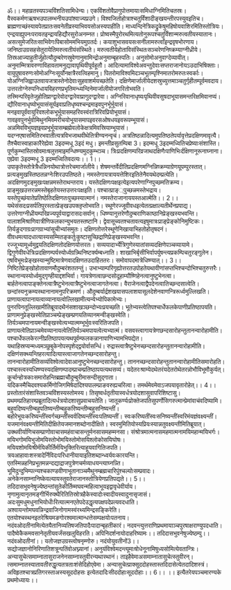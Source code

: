 

  
ॐ।। महाव्रतस्यपञ्चविंशतिसामिधेन्यः। एकविंशतोवैप्रागुपोत्तमायाःसमिधाग्निमितिचतस्रः। वैस्वकर्मणऋषभउपालम्भनीयउपांश्वाज्यप्रउगे। विश्वजितोहोत्राश्चतुर्विंशादीङ्खयन्तीरपस्युवइतिच। ब्राह्मणाच्छंस्यावपेतप्रातःसवनेतीव्रस्याभिवयसोअस्यपाहीति। माध्यन्दिनेत्रिकद्रुकेषुमहिषोयवाशिरमितिस्तोत्रियः। एन्द्रयाह्युपनःपरावतइन्द्रायहिद्यौरसुरोअनम्नत। प्रोष्वस्मैपुरोरथमित्यतोनुरूपश्चतुर्विंशान्मरुत्वतीयस्यातानः। असत्सुमेजरितःसाभिवेगःपिबासोममभियमुग्रतर्दः। कयाशुभासवयसःसनीलामरुत्वाँइन्द्रवृषभोरणाय। जनिष्ठाउग्रसहसेतुरायेतिमरुत्वतीयंसंस्थिते। मरुत्वतीयेहोताविसंस्थितःसञ्चरेणनिष्क्रम्याग्नीध्रीये। तिस्रआज्याहुतीर्जुहोत्यौदुम्बरेणस्रुवेणानुमामिन्द्रोअनुमाम्बृहस्पतिः। अनुसोमोअनुवाग्देव्यावीत्। अनुमाम्मित्रावरुणाविहावतामनुद्यावापृथिवीपूर्वहूतौ। आदित्यामाविश्वेअवन्तुदेवाःसप्तराजानोयऽउदाभिषिक्ताः। वायुपूषावरुणःसोमोअग्निःसूर्योनक्षत्रैरवत्विहमानु। पितरोमाविश्वमिदञ्चभूतम्पृश्निमातरोमरुतःस्वर्काः। योअग्निजिह्वाउतवायजत्रास्तेनोदेवाःसुहवाशर्मयच्छतेति। दक्षिणेमार्जालीयेदशस्रुच्युत्तमाञ्चतुर्गृहीतम्पूर्वमवदाय। उत्तरतोग्नेरुपनिधायविहरणप्रभृतिमन्ध्यन्दिनेमार्जालीयोजगरितोभवति। तस्मिन्परिवृतेजुहोतिप्राग्द्वारेवोदग्द्वारेवाप्रागुदग्द्वारेवा। अग्निरिवानाधृष्यःपृथिवीवसुषदाभूयासमन्तरिक्षमिवानप्यं। द्यौरिवानाधृष्योभूयासंसूर्यइवाप्रतिधृष्यश्चन्द्रमाइवपुनर्भूर्भूयासं। मनइवापूर्वंवायुरिवश्लोकभूर्भूयासमहरिवस्वंरात्रिरिवप्रियोभूयासं। गावइवपुनर्भुवोमिथुनमिवमरीचयोभूयासमापइवरसओषधयइवरूपम्भूयासं। अन्नमिवविभुयज्ञइवप्रभूर्भूयासम्ब्रह्मेवलोकेक्षत्रमिवस्रियाम्भूयासं। यदग्नएषासमितिरभवातीत्यत्रविभजाथवीथेतित्रीण्यनन्वृचं। अत्रतिष्ठन्नादित्यमुपतिष्ठतेपर्यावृत्तेप्रदक्षिणमावृत्यै। तैश्चैवास्वाहाकारैरेह्येवा 3इदम्मधू 3इदं मधु। इमन्तीव्रसुतम्पिबा 3। इदम्मधू 3इदम्मध्वितिचप्रेष्याःसंशास्ति। पूर्णकुम्भास्तिस्रोवमाःषलुत्तमाइमन्धिष्ण्यमुदकुम्भञ्च। त्रिःप्रदक्षिणम्परिव्रजाथदक्षिणैःपाणिभिःर्दक्षिणानूरूनाघ्नाना। एह्येवा 3इदम्मधू 3 इदम्मध्वितिवदत्यः।। 1।।  
उपाकृतेस्तोत्रेत्रैधन्निनयोथात्रोत्तरेचमार्जालीये। शेषमन्तर्वेदीतिप्रदक्षिणमग्निन्निष्क्रम्याग्रेणयूपम्पुरस्तात्। प्रत्यङ्मुखस्तिष्ठतन्नग्नेःशिरउपतिष्ठते। नमस्तेगायत्राययत्तेशिरइतितेनैवयथेदम्प्रत्येति। अदक्षिणमुदङ्मुखःपक्षन्नमस्तेराथन्तराय। यस्तेदक्षिणःपक्षइत्येइत्यपरेणाग्निपुच्छमतिक्रम्य। प्राङ्मुखउत्तरन्नमस्तेबृहतेयस्तउत्तरःपक्षइति। पश्चात्प्राङ््पुच्छन्नमस्तेभद्राय। यस्तेपुच्छंयातेप्रतिष्ठेतिदक्षिणतःपुच्छस्यात्मानं। नमस्तेराजानाययस्तआत्मेति।। 2।।  
यथेसंसदःप्रसर्पतिपुरस्तात्प्रेङ्खउपक्लृप्तोभवति। स्थूणेरज्जूवीवधइत्येतत्प्रक्षाल्यतीर्थेनप्रपाद्य। उत्तरेणाग्नीध्रीयम्परिव्रज्यपूर्वयाद्वारासदःसर्वान्। धिष्ण्यानुत्तरेणौदुम्बराणिकाष्ठानिप्रेङ्खस्यभवन्ति। पालाशमिश्राणिवात्रीणिफलकान्युभयतस्तष्टानि। द्वेवासूच्यतश्चतावत्यइषुमात्रःप्राङ्प्रेङ्कोनिमुष्टिकः। तिर्यङुदगाग्रःप्रागग्राभ्यांसूचीभ्यांसमुतः। दक्षिणतोत्तरेस्थूणेनिखायाभिहतोहोतृषदनं। वीवधमत्यादधात्यास्यसम्मितङ्कर्तुःकुष्टासुच्छिद्राणिप्रेङ्खस्यभवन्ति। रज्जूभ्यामूर्ध्वमुद्वयतिदक्षिणतोदक्षिणयोत्तरतः। सव्ययादार्भ्येत्रिगुणेस्यातांसव्यदक्षिणेपञ्चव्यायामे। द्विगुणेवीवधेत्रिःप्रदक्षिणम्पर्यस्योर्ध्वग्रन्न्थिनिष्टर्क्यम्बध्नाति। शाखाभिर्बृसीभिर्वापर्युषन्त्यप्रकम्पिचतुरङ्गुलेन। एषविभूमःप्रेङ्खस्यान्मुष्टिमात्रेणवादक्षिणतउदाहिततरः। समोवापदमात्रेधिष्ण्यात्।। 3।।  
निष्टितेप्रेङ्खोहोतावाणमौदुम्बरंशततन्तुं। उभाभ्याम्परिगृह्योत्तरतउपोहतेयथावीणांसप्तभिश्चन्दोभिश्चतुरुत्तरैः। स्थानान्यस्योर्ध्वमुद्गृण्हीयाद्दशभिर्वा। गायत्रेणत्वाछन्दसोदूहाम्यौष्णिहेनत्वानुष्टुभेनत्वा। बार्हतेनत्वापाङ्क्तेनत्वात्रैष्टुभेनत्वात्रैष्टुभेनत्वाजागतेनत्वा। वैराजेनत्वाद्वैपदेनत्वातिच्छन्दसात्वेति। छन्दांस्यनुक्रम्यस्थानानामनुपरिक्रमणं। औदुम्बर्यार्द्रशखयासपलाशयासूलदेशेनवाणन्त्रिरूर्ध्वमुल्लिखति। प्राणायत्वापानायत्वाव्यानायत्वोल्लिखामीत्यन्येभ्योपिकामेभ्यः। पुनरपिनतूल्लिखामीतिब्रूयादथैनंसशाखञ्छन्दोभ्यःप्रयच्छति। भूतेभ्यस्त्वेतिपश्चार्धेफलकेपाणीप्रतिष्ठापयति। प्राणामनुप्रेङ्खस्वेतिप्राञ्चम्प्रेङ्खम्प्रणयतिव्यानमन्वीङ्खस्वेति। तिर्यञ्चमपानायमन्वीङ्खस्वेत्यभ्यात्मम्भूर्भुवःस्वरितिजपति। प्राणायत्वेतिप्राञ्चमेवव्यानायत्वेतितिर्यञ्चमपायत्वेत्यभ्यात्मं। वसवस्त्वागायत्रेणछन्दसारोहन्तुतानन्वारोहामीति। पश्चार्धेफलकेरत्नीप्रतिष्ठापयत्यथपूर्वम्फलकन्नानापाणिभ्यामभिपद्येत। यथाहिस्रप्यन्मध्यमञ्छुबुकेनोपस्पृशेद्द्वयोर्वासन्धिं। रुद्रास्त्वात्रैष्टुभेनच्छन्दसारोहन्तुतानन्वारोहामीति। दक्षिणंसक्थ्यन्तिहरत्यादित्यास्त्वाजागतेनच्छन्दसारोहन्तु। तानन्वारोहामीतिसव्यंविश्वेत्वादेवाआनुष्टुभेनच्छन्दसारोहन्तु। ताननच्छन्दसारोहन्तुतानन्वारोहामीतिसमारोहति। पश्चास्त्वस्यधिष्ण्यस्यदक्षिणम्पादम्प्राचम्प्रतिष्ठापयत्यथसव्यं। यदेतरःश्राम्येदथेतरंयदेतरोथेतरन्नोभौविभूमौकुर्यत्। कूर्चान्होत्रकाःसमारोहन्तिब्रह्माचौदुम्बुरीमासन्दीसुद्गाता। यदिकस्मैचिदवश्यकर्मिणोजिगमिषेदादिश्यपालम्प्राङवरुह्यचरित्वा। तमर्थमेवमेवाऽजपयावृतारोहेत्।। 4।।  
प्रस्तोतारंसंशास्तिवञ्चविंशस्यस्तोमस्य। तिसृष्वर्धतृतीयास्वर्धत्रयोदशासुवापरिशिष्टासु। प्रथमम्प्रतिहारम्प्रब्रूतादित्यर्धत्रयोदशासुप्रवाचयतेति। जातूकर्ण्यःप्रोक्तेजपतिसुपर्णोसिगरुत्मान्प्रेमांवाचंवदिष्यामि। बहुवदिष्यन्तीम्बहुपतिष्यन्तीम्बहुकरिष्यन्तीम्बहुसनिष्यन्तीं। बहोरेभूयःकरिष्यन्तींस्वर्गच्छन्तींस्वर्वदिष्यन्तींस्वःपतिष्यन्तीं। स्वःकरिष्यतींस्वःसनिष्यन्तींस्वरिमंयज्ञंवक्ष्यन्तीं। यजमानंवक्ष्यन्तीमितिदीक्षितेयजमानशब्दोनादीक्षिते। स्वरमुमितियोस्यप्रियःस्यान्नतुवक्ष्यन्तीमितिब्रूयात्। उक्थवीर्याणिचसम्प्राणोवाचासमहंवाचासन्तुर्मनसासमहम्मनसा। संश्रोत्रमात्मनासमहमात्मनामयिमहान्मयिभर्गः। मयिभगोमयिभुजोमयिस्तोभोमयिस्तोमोसयिश्लोकोसयिघोषः। मयियशोमयिश्रीर्मयिकीर्तिर्मयिभुक्तिरित्याहूयवागितिजपति। त्रयआहावाःशस्त्रादेर्निविदःपरिधानीयायाइतिशब्दान्ध्वर्यवःकारयन्ति। एतस्मिन्नहनिप्रभूतमन्नन्दद्याद्राजपुत्रेणचर्मव्याधयन्त्याघ्नन्न्ति। भूमिदुन्दुभिम्पत्न्यश्चकाण्डवीणाभूतानाञ्चमैथुनम्ब्रह्मचारिपुंश्चल्योःसम्प्रवादः। अनेकेनसाम्नानिष्केवल्यायस्तुवतेराजानस्तोत्रियेणप्रतिपद्यते।। 5।।  
तदिदासभुवनेषुज्येष्ठन्तांसुतेकीर्तिम्मघवन्महित्वाभूयइद्वावृधेवीर्याय। नृणामुत्वानृतमङ्गीर्भिरुक्थैरितितिस्रोत्रहैकेस्वादोःस्वादीयस्वादुनासृजासं। अदःसुमधुमधुनाभियोधीःरित्यात्मनएतेपदेउद्धृत्यपक्षपदेप्रत्यवदधाति। अश्वायन्तोमघवन्निन्द्रवाजिनोगामस्वंरथ्यमिन्द्रसङ्किरेति। एतयोश्चस्थनइतरेश्रियमङगोरश्वमात्मान्धत्तेसम्पक्षयोःपतनाय। नदंवओदतीनामित्येतयैतानिव्यतिषजतिपादैःपादान्बृहतीकारं। नदवन्त्युत्तराणिप्रथमायाञ्चपुरषाक्षराण्युपदधाति। पादैष्वेकैकमवसानेतृतीयवर्जंसखलुविहरति। अपिनिदर्शनायोदाहरिष्यामः।। तदिदासभुवनेषुज्येष्ठम्पु।। नदंवओदतीनां।। यतोजज्ञउग्रस्त्वोषनृम्णोरु। नदंयोयुवतीनों3।। सद्योजज्ञानोनिरिणातिशत्रून्पतिंवोअघ्न्यानां। अनुयंविश्वेमदन्त्यूमाःषोधेनूनामिषुध्यसोमित्येवतान्त्रिः। अन्यासुचेत्समाम्नातासुराजनेनसाम्नास्तुवीरन्यथास्थानं। ताइहैवेमाअसमाम्नातासुचेत्स्तुवीरन्। त्समाम्नातस्यातावतीरुद्धृत्यतत्रताःशंसेदिहोएवेमा। अन्यासुचेत्प्राक्सूददोहस्तास्तदिदासेत्येतदादिशस्त्रं। अविहृतश्चात्रप्रतिगरस्ताअस्यसूददोहसः इत्येतदादिःसीददोहाःसूददोहाः।। 6।। ।। इत्यैतरेयपञ्चमारण्यके प्रथमोध्यायः।।  
